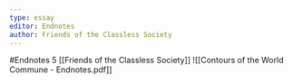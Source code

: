 ```yaml
---
type: essay
editor: Endnotes
author: Friends of the Classless Society
---
```

#Endnotes 5 [[Friends of the Classless Society]]
![[Contours of the World Commune - Endnotes.pdf]]